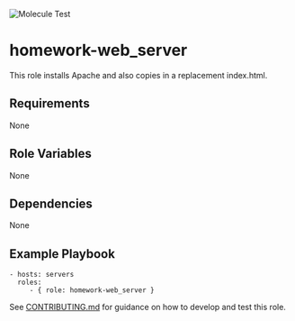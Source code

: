 ![Molecule Test](https://github.com/exit107/homework-web_server/workflows/Molecule%20Test/badge.svg)

homework-web_server
=========

This role installs Apache and also copies in a replacement index.html.

Requirements
------------

None

Role Variables
--------------

None

Dependencies
------------

None

Example Playbook
----------------

    - hosts: servers
      roles:
         - { role: homework-web_server }

See [CONTRIBUTING.md](https://github.com/exit107/homework-web_server/blob/master/CONTRIBUTING.md) for guidance on how to develop and test this role.
